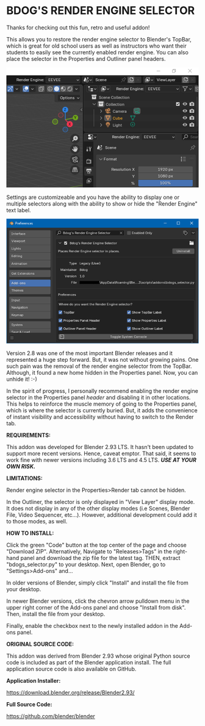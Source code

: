 # BDOG'S RENDER ENGINE SELECTOR

Thanks for checking out this fun, retro and useful addon!

This allows you to restore the render engine selector to Blender's TopBar, which is great for old school users as well as instructors who want their students to easily see the currently enabled render engine. You can also place the selector in the Properties and Outliner panel headers.

<img src="./images/ui.png">

Settings are customizeable and you have the ability to display one or multiple selectors along with the ability to show or hide the "Render Engine" text label.

<img src="./images/preferences.png">

Version 2.8 was one of the most important Blender releases and it represented a huge step forward. But, it was not without growing pains. One such pain was the removal of the render engine selector from the TopBar. Although, it found a new home hidden in the Properties panel. Now, you can unhide it! :-)

In the spirit of progress, I personally recommend enabling the render engine selector in the Properties panel _header_ and disabling it in other locations. This helps to reinforce the muscle memory of going to the Properties panel, which is where the selector is currently buried. But, it adds the convenience of instant visibility and accessibility without having to switch to the Render tab.

**REQUIREMENTS:**

This addon was developed for Blender 2.93 LTS. It hasn't been updated to support more recent versions. Hence, caveat emptor. That said, it seems to work fine with newer versions including 3.6 LTS and 4.5 LTS. ***USE AT YOUR OWN RISK.*** 
 
**LIMITATIONS:**

Render engine selector in the Properties>Render tab cannot be hidden.

In the Outliner, the selector is only displayed in "View Layer" display mode. It does not display in any of the other display modes (i.e Scenes, Blender File, Video Sequencer, etc...). However, additional development could add it to those modes, as well.

**HOW TO INSTALL:**

Click the green "Code" button at the top center of the page and choose "Download ZIP". Alternatively, Navigate to "Releases>Tags" in the right-hand panel and download the zip file for the latest tag. THEN, extract "bdogs_selector.py" to your desktop. Next, open Blender, go to "Settings>Add-ons" and...

In older versions of Blender, simply click "Install" and install the file from your desktop.

In newer Blender versions, click the chevron arrow pulldown menu in the upper right corner of the Add-ons panel and choose "Install from disk". Then, install the file from your desktop.

Finally, enable the checkbox next to the newly installed addon in the Add-ons panel.

**ORIGINAL SOURCE CODE:**

This addon was derived from Blender 2.93 whose original Python source code is included as part of the Blender application install. The full application source code is also available on GitHub.

**Application Installer:**

https://download.blender.org/release/Blender2.93/

**Full Source Code:**

https://github.com/blender/blender